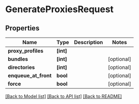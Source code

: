 # GenerateProxiesRequest


## Properties

Name | Type | Description | Notes
------------ | ------------- | ------------- | -------------
**proxy_profiles** | **[int]** |  | 
**bundles** | **[int]** |  | [optional] 
**directories** | **[int]** |  | [optional] 
**enqueue_at_front** | **bool** |  | [optional] 
**force** | **bool** |  | [optional] 

[[Back to Model list]](../README.md#models) [[Back to API list]](../README.md#api-endpoints) [[Back to README]](../README.md)


